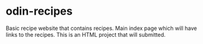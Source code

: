 # odin-recipes
Basic recipe website that contains recipes. Main index page which will have links to the recipes. This is an HTML project that will 
submitted.
